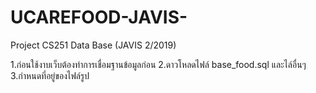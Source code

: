 # UCAREFOOD-JAVIS-
Project CS251 Data Base (JAVIS 2/2019)

1.ก่อนใช้งาบเว็บต้องทำการเชื่อมฐานข้อมูลก่อน
2.ดาวโหลดไฟล์ base_food.sql และไล์อื่นๆ
3.กำหนดที่อยู่ของไฟล์รูป
